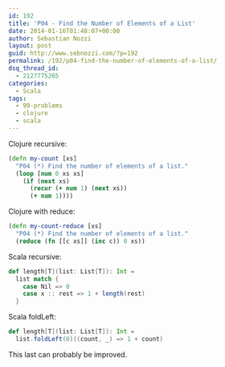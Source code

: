 ```yaml
---
id: 192
title: 'P04 - Find the Number of Elements of a List'
date: 2014-01-16T01:48:07+00:00
author: Sebastian Nozzi
layout: post
guid: http://www.sebnozzi.com/?p=192
permalink: /192/p04-find-the-number-of-elements-of-a-list/
dsq_thread_id:
  - 2127775265
categories:
  - Scala
tags:
  - 99-problems
  - clojure
  - scala
---
```

Clojure recursive:

```clojure
(defn my-count [xs]
  "P04 (*) Find the number of elements of a list."
  (loop [num 0 xs xs]
    (if (next xs)
      (recur (+ num 1) (next xs))
      (+ num 1))))
```

Clojure with reduce:

```clojure
(defn my-count-reduce [xs]
  "P04 (*) Find the number of elements of a list."
  (reduce (fn [[c xs]] (inc c)) 0 xs))
```

Scala recursive:

```scala
def length[T](list: List[T]): Int =
  list match {
    case Nil => 0
    case x :: rest => 1 + length(rest)
  }
```

Scala foldLeft:

```scala
def length[T](list: List[T]): Int =
  list.foldLeft(0)((count, _) => 1 + count)
```

This last can probably be improved.
